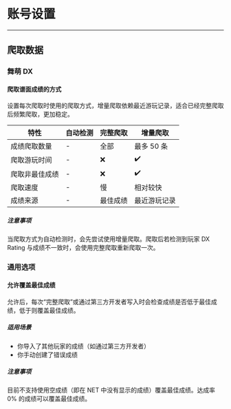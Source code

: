 # 账号设置

---

## 爬取数据

### 舞萌 DX

#### 爬取谱面成绩的方式

设置每次爬取时使用的爬取方式，增量爬取依赖最近游玩记录，适合已经完整爬取后频繁爬取，更加稳定。

| 特性 | 自动检测 | 完整爬取 | 增量爬取 |
|-|-|-|-|
| 成绩爬取数量 | - | 全部 | 最多 50 条   |
| 爬取游玩时间 | - | ❌ | ✔️    |
| 爬取非最佳成绩 | - | ❌ | ✔️    |
| 爬取速度 | - | 慢 | 相对较快  |
| 成绩来源 | - | 最佳成绩 | 最近游玩记录 |

##### 注意事项

当爬取方式为自动检测时，会先尝试使用增量爬取。爬取后若检测到玩家 DX Rating 与成绩不一致时，会使用完整爬取重新爬取一次。

### 通用选项

#### 允许覆盖最佳成绩

允许后，每次“完整爬取”或通过第三方开发者写入时会检查成绩是否低于最佳成绩，低于则覆盖最佳成绩。

##### 适用场景

- 你导入了其他玩家的成绩（如通过第三方开发者）
- 你手动创建了错误成绩

##### 注意事项

目前不支持使用空成绩（即在 NET 中没有显示的成绩）覆盖最佳成绩。达成率 0% 的成绩可以覆盖最佳成绩。